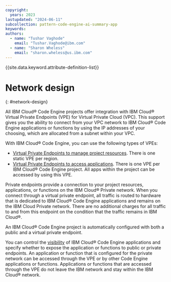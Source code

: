 ```yaml
---
copyright:
  years: 2023
lastupdated: "2024-06-11"
subcollection: pattern-code-engine-ai-summary-app
keywords:
authors:
  - name: "Tushar Vaghode"
    email: "Tushar.Vaghode@ibm.com"
  - name: "Sharon Wheless"
    email: "sharon.wheless@us.ibm.com"
---
```


{{site.data.keyword.attribute-definition-list}}

# Network design
{: #network-design}

All IBM Cloud® Code Engine projects offer integration with IBM Cloud® Virtual Private Endpoints (VPE) for Virtual Private Cloud (VPC). This support gives you the ability to connect from your VPC network to IBM Cloud® Code Engine applications or functions by using the IP addresses of your choosing, which are allocated from a subnet within your VPC.

With IBM Cloud® Code Engine, you can use the following types of VPEs:

* [Virtual Private Endpoints to manage project resources](https://cloud.ibm.com/docs/codeengine?topic=codeengine-regions#endpoints-project). There is one static VPE per region.
* [Virtual Private Endpoints to access applications](https://cloud.ibm.com/docs/codeengine?topic=codeengine-regions#endpoints-app). There is one VPE per IBM Cloud® Code Engine project. All apps within the project can be accessed by using this VPE.

Private endpoints provide a connection to your project resources, applications, or functions on the IBM Cloud® Private network. When you connect through a virtual private endpoint, all traffic is routed to hardware that is dedicated to IBM Cloud® Code Engine applications and remains on the IBM Cloud Private network. There are no additional charges for all traffic to and from this endpoint on the condition that the traffic remains in IBM Cloud®.

An IBM Cloud® Code Engine project is automatically configured with both a public and a virtual private endpoint.

You can control the [visibility](https://cloud.ibm.com/docs/codeengine?topic=codeengine-application-workloads#optionsvisibility) of IBM Cloud® Code Engine applications and specify whether to expose the application or functions to public or private endpoints. An application or function that is configured for the private network can be accessed through the VPE or by other Code Engine applications or functions. Applications or functions that are accessed through the VPE do not leave the IBM network and stay within the IBM Cloud® network.

